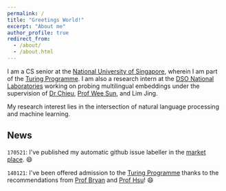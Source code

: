 ```yaml
---
permalink: /
title: "Greetings World!"
excerpt: "About me"
author_profile: true
redirect_from: 
  - /about/
  - /about.html
---
```

I am a CS senior at the [National University of Singapore](https://www.comp.nus.edu.sg), wherein I am part of the [Turing Programme](https://www.comp.nus.edu.sg/programmes/ug/cs/tp/). I am also a research intern at the [DSO National Laboratories](https://www.dso.org.sg) working on probing multilingual embeddings under the supervision of [Dr Chieu](https://chaileon.github.io), [Prof Wee Sun](https://www.comp.nus.edu.sg/~leews/), and Lim Jing.

My research interest lies in the intersection of natural language processing and machine learning.

<!-- Purpose of news: latest update regarding my research, as it can be hard tracking what's new -->
## News
<!-- `120621`: I've been placed on the Dean's List for AY2020/2021, Sem 2! 😱 -->

`170521`: I've published my automatic github issue labeller in the [market place](https://github.com/marketplace/actions/auto-github-issue-labeller). 😄

`140121`: I've been offered admission to the [Turing Programme](https://www.comp.nus.edu.sg/programmes/ug/cs/tp/) thanks to the recommendations from [Prof Bryan](https://www.comp.nus.edu.sg/~lowkh/research.html) and [Prof Hsu](https://www.comp.nus.edu.sg/~dyhsu/)! 😄

<!-- `221120`: I've been placed on the [University Scholar's Programme (USP)](https://www.usp.nus.edu.sg) Honour Roll for AY2019/2020 for my contributions to USP. 🙂 -->
